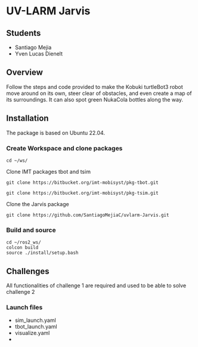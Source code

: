 # UV-LARM Jarvis

## Students

- Santiago Mejia
- Yven Lucas Dienelt

## Overview
Follow the steps and code provided to make the Kobuki turtleBot3 robot move around on its own, steer clear of obstacles, and even create a map of its surroundings. It can also spot green NukaCola bottles along the way.

## Installation

The package is based on Ubuntu 22.04.

### Create Workspace and clone packages
```
cd ~/ws/
```
Clone IMT packages tbot and tsim
```
git clone https://bitbucket.org/imt-mobisyst/pkg-tbot.git
```
```
git clone https://bitbucket.org/imt-mobisyst/pkg-tsim.git
```
Clone the Jarvis package
```
git clone https://github.com/SantiagoMejiaC/uvlarm-Jarvis.git
```
### Build and source
```
cd ~/ros2_ws/
colcon build
source ./install/setup.bash
```

## Challenges
All functionalities of challenge 1 are required and used to be able to solve challenge 2

### Launch files


- sim_launch.yaml
- tbot_launch.yaml
- visualize.yaml 
- 








